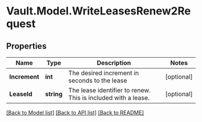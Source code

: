 # Vault.Model.WriteLeasesRenew2Request

## Properties

Name | Type | Description | Notes
------------ | ------------- | ------------- | -------------
**Increment** | **int** | The desired increment in seconds to the lease | [optional] 
**LeaseId** | **string** | The lease identifier to renew. This is included with a lease. | [optional] 

[[Back to Model list]](../README.md#documentation-for-models) [[Back to API list]](../README.md#documentation-for-api-endpoints) [[Back to README]](../README.md)

